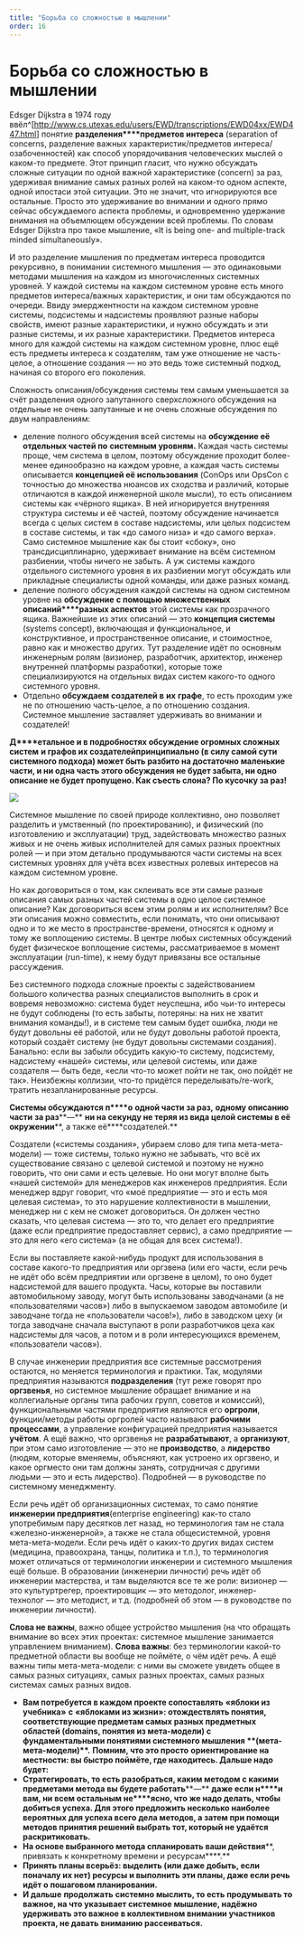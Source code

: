 ```yaml
---
title: "Борьба со сложностью в мышлении"
order: 16
---
```


# Борьба со сложностью в мышлении

Edsger Dijkstra в 1974 году ввёл^[<http://www.cs.utexas.edu/users/EWD/transcriptions/EWD04xx/EWD447.html>] понятие **разделения****предметов интереса** (separation of concerns, разделение важных характеристик/предметов интереса/озабоченностей) как способ упорядочивания человеческих мыслей о каком-то предмете. Этот принцип гласит, что нужно обсуждать сложные ситуации по одной важной характеристике (concern) за раз, удерживая внимание самых разных ролей на каком-то одном аспекте, одной ипостаси этой ситуации. Это не значит, что игнорируются все остальные. Просто это удерживание во внимании и одного прямо сейчас обсуждаемого аспекта проблемы, и одновременно удержание внимания на объемлющем обсуждении всей проблемы. По словам Edsger Dijkstra про такое мышление, «It is being one- and multiple-track minded simultaneously».

И это разделение мышления по предметам интереса проводится рекурсивно, в понимании системного мышления — это одинаковыми методами мышления на каждом из многочисленных системных уровней. У каждой системы на каждом системном уровне есть много предметов интереса/важных характеристик, и они там обсуждаются по очереди. Ввиду эмерджентности на каждом системном уровне системы, подсистемы и надсистемы проявляют разные наборы свойств, имеют разные характеристики, и нужно обсуждать и эти разные системы, и их разные характеристики. Предметов интереса много для каждой системы на каждом системном уровне, плюс ещё есть предметы интереса к создателям, там уже отношение не часть-целое, а отношение создания — но это ведь тоже системный подход, начиная со второго его поколения.

Сложность описания/обсуждения системы тем самым уменьшается за счёт разделения одного запутанного сверхсложного обсуждения на отдельные не очень запутанные и не очень сложные обсуждения по двум направлениям:

* деление полного обсуждения всей системы на **обсуждение её отдельных частей по** **системным уровням.** Каждая часть системы проще, чем система в целом, поэтому обсуждение проходит более-менее единообразно на каждом уровне, а каждая часть системы описывается **концепцией её использования** (ConOps или OpsCon с точностью до множества нюансов их сходства и различий, которые отличаются в каждой инженерной школе мысли), то есть описанием системы как «чёрного ящика». В ней игнорируется внутренняя структура системы и её частей, поэтому обсуждение начинается всегда с целых систем в составе надсистемы, или целых подсистем в составе системы, и так «до самого низа» и «до самого верха». Само системное мышление как бы стоит «сбоку», оно трансдисциплинарно, удерживает внимание на всём системном разбиении, чтобы ничего не забыть. А уж системы каждого отдельного системного уровня в их разбиении могут обсуждать или прикладные специалисты одной команды, или даже разных команд.
* деление полного обсуждения каждой системы на одном системном уровне на **обсуждение** **с помощью множественных описаний****разных аспектов** этой системы как прозрачного ящика. Важнейшие из этих описаний — это **концепция системы** (systems concept), включающая и функциональное, и конструктивное, и пространственное описание, и стоимостное, равно как и множество других. Тут разделение идёт по основным инженерным ролям (визионер, разработчик, архитектор, инженер внутренней платформы разработки), которые тоже специализируются на отдельных видах систем какого-то одного системного уровня.
* Отдельно **обсуждаем** **создателей в** **их** **графе**, то есть проходим уже не по отношению часть-целое, а по отношению создания. Системное мышление заставляет удерживать во внимании и создателей!

**Д****етальное и в подробностях обсуждение огромных сложных систем** **и графов их созда****телей****принципиально (в силу самой сути системного подхода) может быть разбито на достаточно маленькие части, и ни одна часть этого обсуждения не будет забыта, ни одно описание не будет пропущено. Как съесть слона? По кусочку за раз!**

![](/ru/systems-thinking/79.png)

Системное мышление по своей природе коллективно, оно позволяет разделить и умственный (по проектированию), и физический (по изготовлению и эксплуатации) труд, задействовать множество разных живых и не очень живых исполнителей для самых разных проектных ролей — и при этом детально продумываются части системы на всех системных уровнях для учёта всех известных ролевых интересов на каждом системном уровне.

Но как договориться о том, как склеивать все эти самые разные описания самых разных частей системы в одно целое системное описание? Как договориться всем этим ролям и их исполнителям? Все эти описания можно совместить, если понимать, что они описывают одно и то же место в пространстве-времени, относятся к одному и тому же воплощению системы. В центре любых системных обсуждений будет физическое воплощение системы, рассматриваемое в момент эксплуатации (run-time), к нему будут привязаны все остальные рассуждения.

Без системного подхода сложные проекты с задействованием большого количества разных специалистов выполнить в срок и вовремя невозможно: система будет неуспешна, ибо чьи-то интересы не будут соблюдены (то есть забыты, потеряны: на них не хватит внимания команды!), и в системе тем самым будет ошибка, люди не будут довольны её работой, или не будут довольны работой проекта, который создаёт систему (не будут довольны системами создания). Банально: если вы забыли обсудить какую-то систему, подсистему, надсистему «нашей» системы, или целевой системы, или даже создателя — быть беде, «если что-то может пойти не так, оно пойдёт не так». Неизбежны коллизии, что-то придётся переделывать/re-work, тратить незапланированные ресурсы.

**Системы обсуждаются п****о** **одной части за раз,** **одному описанию** **части** **за раз****—** **ни на секунду не теряя из вида целой системы в её окружении****, а также её****создателей.**

Создатели («системы создания», убираем слово для типа мета-мета-модели) — тоже системы, только нужно не забывать, что всё их существование связано с целевой системой и поэтому не нужно говорить, что они сами и есть целевые. Но они могут вполне быть «нашей системой» для менеджеров как инженеров предприятия. Если менеджер вдруг говорит, что «моё предприятие — это и есть моя целевая система», то это нарушение коллективности в мышлении, менеджер ни с кем не сможет договориться. Он должен честно сказать, что целевая система — это то, что делает его предприятие (даже если предприятие предоставляет сервис), а само предприятие — это для него «его система» (а не общая для всех система!).

Если вы поставляете какой-нибудь продукт для использования в составе какого-то предприятия или оргзвена (или его части, если речь не идёт обо всём предприятии или оргзвене в целом), то оно будет надсистемой для вашего продукта. Часы, которые вы поставили автомобильному заводу, могут быть использованы заводчанами (а не «пользователями часов») либо в выпускаемом заводом автомобиле (и заводчане тогда не «пользователи часов!»), либо в заводском цеху (и тогда заводчане сначала выступают в роли разработчиков цеха как надсистемы для часов, а потом и в роли интересующихся временем, «пользователи часов»).

В случае инженерии предприятия все системные рассмотрения остаются, но меняется терминология и практики. Так, модулями предприятия называются **подразделения** (тут реже говорят про **оргзвенья**, но системное мышление обращает внимание и на коллегиальные органы типа рабочих групп, советов и комиссий), функциональными частями предприятия являются его **оргроли**, функции/методы работы оргролей часто называют **рабочими процессами**, а управление конфигурацией предприятия называется **учётом**. А ещё важно, что оргзвенья не **разрабатывают**, а **организуют**, при этом само изготовление — это не **производство**, а **лидерство** (людям, которые вменяемы, объясняют, как устроено их оргзвено, и какое оргместо они там должны занять, сотрудничая с другими людьми — это и есть лидерство). Подробней — в руководстве по системному менеджменту.

Если речь идёт об организационных системах, то само понятие **инженерии предприятия**(enterprise engineering) как-то стало употребимым пару десятков лет назад, но терминология там не стала «железно-инженерной», а также не стала общесистемной, уровня мета-мета-модели. Если речь идёт о каких-то других видах систем (медицина, правоохрана, танцы, политика и т.п.), то терминология может отличаться от терминологии инженерии и системного мышления ещё больше. В образовании (инженерии личности) речь идёт об инженерии мастерства, и там выделяются все те же роли: визионер — это культуртрегер, проектировщик — это методолог, инженер-технолог — это методист, и т.д. (подробней об этом — в руководстве по инженерии личности).

**Слова не важны**, важно общее устройство мышления (на что обращать внимание во всех этих проектах: системное мышление занимается управлением вниманием). **Слова важны**: без терминологии какой-то предметной области вы вообще не поймёте, о чём идёт речь. А ещё важны типы мета-мета-модели: с ними вы сможете увидеть общее в самых разных ситуациях, самых разных проектах, самых разных системах самых разных видов.

* **Вам потребуется в каждом проекте сопоставлять** **«****яблоки из учебника****»** **с** **«****яблоками из жизни»: отождествлять понятия, соответствующие предметам самых разных предметных областей** **(****domains****, понятия из мета-модели)** **с** **фундаментальными** **понятиями системного мышления** **(мета-мета-модели)****.** **Помним, что это просто** **ориентирование на местности: вы быстро поймёте, где находитесь. Дальше надо будет:**
* **Стратегировать, то есть разобраться, каким методом с какими предметами метода вы будете работать****—** **даже если н****и** **вам, ни всем остальным не****ясно, что же надо делать, чтобы добиться успеха. Для этого предложить несколько наиболее вероятных для успеха всего дела методов, а затем при помощи методов принятия решений выбрать тот, который не удаётся раскритиковать.**
* **На основе выбранного метода спланировать ваши действия****, привязать к конкретному времени и ресурсам****.**
* **Принять планы всерьёз: выделить (или даже добыть, если поначалу их нет) ресурсы и выполнить эти планы, даже если речь идёт о пошаговом планировании.**
* **И дальше** **продолжать** **системно мыслить, то есть продумывать то важное, на что указывает системное мышление, надёжно удерживать это важное в коллективном внимании участников проекта, не давать вниманию рассеиваться.**